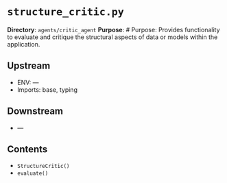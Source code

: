 # `structure_critic.py`

**Directory**: `agents/critic_agent`
**Purpose**: # Purpose: Provides functionality to evaluate and critique the structural aspects of data or models within the application.

## Upstream
- ENV: —
- Imports: base, typing

## Downstream
- —

## Contents
- `StructureCritic()`
- `evaluate()`